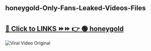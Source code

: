 
 ## honeygold-Only-Fans-Leaked-Videos-Files

# <h2><a href="https://mediaupload.pro?honeygold">🔗 Click to LINKS ⏩⏩ 👉 🟢 honeygold </a></h2>

<a href="https://mediaupload.pro?honeygold" rel="nofollow" data-target="animated-image.originalLink"><img src="https://i.ibb.co.com/xMMVF88/686577567.gif" alt="Viral Video Original" style="max-width: 100%; display: inline-block;" data-target="animated-image.originalImage"></a>